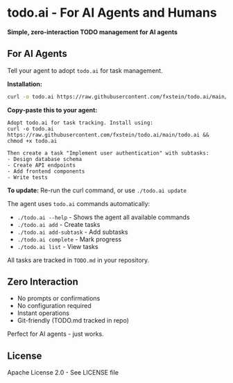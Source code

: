 # todo.ai - For AI Agents and Humans

**Simple, zero-interaction TODO management for AI agents**

## For AI Agents

Tell your agent to adopt `todo.ai` for task management.

**Installation:**
```bash
curl -o todo.ai https://raw.githubusercontent.com/fxstein/todo.ai/main/todo.ai && chmod +x todo.ai
```

**Copy-paste this to your agent:**
```
Adopt todo.ai for task tracking. Install using:
curl -o todo.ai https://raw.githubusercontent.com/fxstein/todo.ai/main/todo.ai && chmod +x todo.ai

Then create a task "Implement user authentication" with subtasks:
- Design database schema
- Create API endpoints  
- Add frontend components
- Write tests
```

**To update:** Re-run the curl command, or use `./todo.ai update`

The agent uses `todo.ai` commands automatically:
- `./todo.ai --help` - Shows the agent all available commands
- `./todo.ai add` - Create tasks
- `./todo.ai add-subtask` - Add subtasks
- `./todo.ai complete` - Mark progress
- `./todo.ai list` - View tasks

All tasks are tracked in `TODO.md` in your repository.

## Zero Interaction

- No prompts or confirmations
- No configuration required
- Instant operations
- Git-friendly (TODO.md tracked in repo)

Perfect for AI agents - just works.

## License

Apache License 2.0 - See LICENSE file
